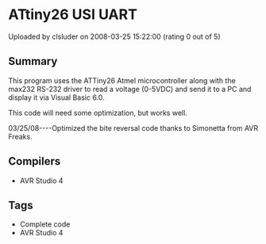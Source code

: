 # ATtiny26 USI UART

Uploaded by clsluder on 2008-03-25 15:22:00 (rating 0 out of 5)

## Summary

This program uses the ATTiny26 Atmel microcontroller along with the max232 RS-232 driver to read a voltage (0-5VDC) and send it to a PC and display it via Visual Basic 6.0.


This code will need some optimization, but works well.


03/25/08----Optimized the bite reversal code thanks to Simonetta from AVR Freaks.

## Compilers

- AVR Studio 4

## Tags

- Complete code
- AVR Studio 4
